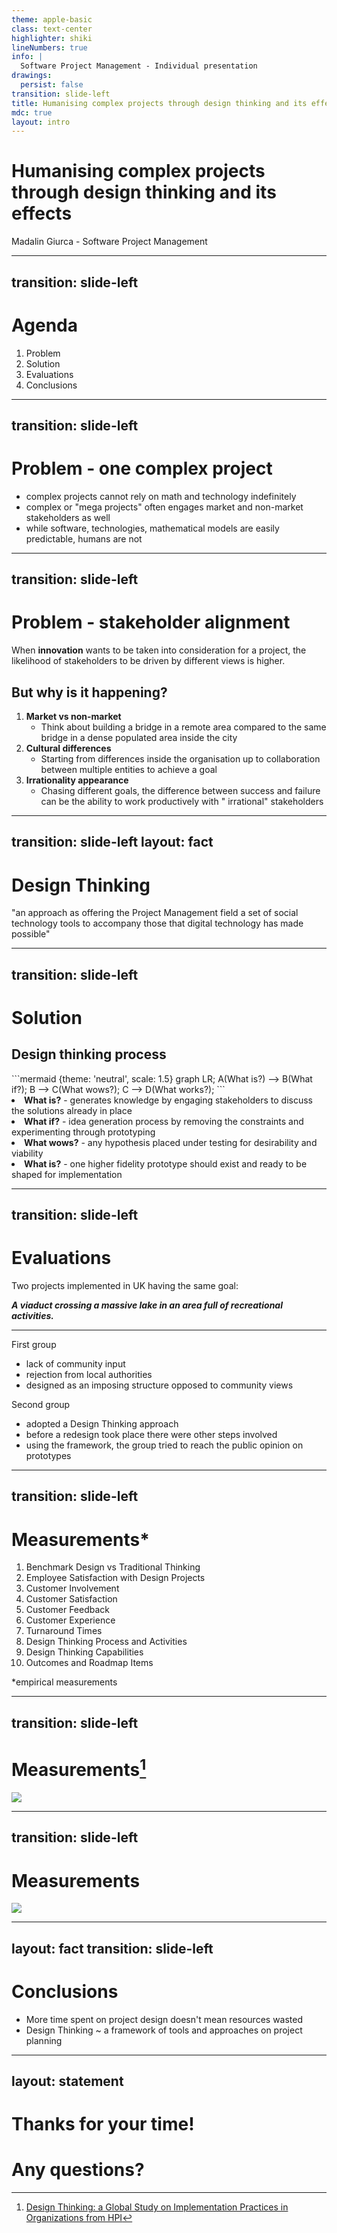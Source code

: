 ```yaml
---
theme: apple-basic
class: text-center
highlighter: shiki
lineNumbers: true
info: |
  Software Project Management - Individual presentation
drawings:
  persist: false
transition: slide-left
title: Humanising complex projects through design thinking and its effects
mdc: true
layout: intro
---
```


# Humanising complex projects through design thinking and its effects

<div class="absolute bottom-10">
  <span class="font-700">
    Madalin Giurca - Software Project Management
  </span>
</div>

<!--
disclaimer: the research is focused on analysis and improving design thinking != compare with other PM styles
-->

---
transition: slide-left
---

# Agenda

1. Problem
2. Solution
3. Evaluations
4. Conclusions

---
transition: slide-left
---

# Problem - one complex project

<div class="relative top-10">

- complex projects cannot rely on math and technology indefinitely
- complex or "mega projects" often engages market and non-market stakeholders as well
- while software, technologies, mathematical models are easily predictable, humans are not

</div>

---
transition: slide-left
---

# Problem - stakeholder alignment

When **innovation** wants to be taken into consideration for a project, the likelihood of stakeholders to be driven by
different views is higher.

## But why is it happening?

1. **Market vs non-market**
    - Think about building a bridge in a remote area compared to the same bridge in a dense populated area inside the
      city
2. **Cultural differences**
    - Starting from differences inside the organisation up to collaboration between multiple entities to achieve a goal
3. **Irrationality appearance**
    - Chasing different goals, the difference between success and failure can be the ability to work productively with "
      irrational" stakeholders

---
transition: slide-left
layout: fact
---

<div
  v-motion-slide-top
  :initial="{ x: 30 }"
  :enter="{ x: 0, transition: {
      repeat: Infinity,
      repeatDelay: 1000,
      repeatType: 'mirror',
    }}">
  <h1> Design Thinking </h1>
</div>

"an approach as offering the Project Management field a set of social technology tools to accompany those that digital
technology has made possible"

---
transition: slide-left
---

# Solution

## Design thinking process

<div class="relative left-10 top-10">
```mermaid {theme: 'neutral', scale: 1.5}
graph LR;
A(What is?) --> B(What if?);
B --> C(What wows?);
C --> D(What works?);
```
</div>

<div class="relative top-30">
<li><b>What is?</b> - generates knowledge by engaging stakeholders to discuss the solutions already in place</li>
<li><b>What if?</b> - idea generation process by removing the constraints and experimenting through prototyping</li>
<li><b>What wows?</b> - any hypothesis placed under testing for desirability and viability</li>
<li><b>What is?</b> - one higher fidelity prototype should exist and ready to be shaped for implementation</li>

</div>

<!--
1 = research, design criteria | personas, job, journey mapping, posters
2 = brainstorming, develop concept | the worst idea, change perspective, thief and doctor
-->

---
transition: slide-left
---

# Evaluations

Two projects implemented in UK having the same goal:

***A viaduct crossing a massive lake in an area full of recreational activities.***

***
First group

- lack of community input
- rejection from local authorities
- designed as an imposing structure opposed to community views

Second group

- adopted a Design Thinking approach <fluent-brain-circuit-24-filled class="text-xl mx-2 animate-pulse"/>
- before a redesign took place there were other steps involved
- using the framework, the group tried to reach the public opinion on prototypes

<!--
community = non-market stakeholder
signature structure - interesting from market stakeholder pov

other steps involved: workshops, community meetings, architects, urban planners, etc
-->

---
transition: slide-left
---

# Measurements*

1. Benchmark Design vs Traditional Thinking
2. Employee Satisfaction with Design Projects
3. Customer Involvement
4. Customer Satisfaction
5. Customer Feedback
6. Customer Experience
7. Turnaround Times
8. Design Thinking Process and Activities
9. Design Thinking Capabilities
10. Outcomes and Roadmap Items

*empirical measurements

---
transition: slide-left
---

# Measurements[^2]
<div class="flex justify-center">
   <img src="/sucess-impact.png" class="relative rounded p-2 h-100 w-100" />
</div>


[^2]: [Design Thinking: a Global Study on Implementation Practices in Organizations from HPI](https://publishup.uni-potsdam.de/opus4-ubp/frontdoor/deliver/index/docId/53466/file/design_thinking_study.pdf)

---
transition: slide-left
---

# Measurements

<div class="flex justify-center">
   <img src="/perception-of-impact.png" class="relative rounded p-2 h-100 w-100" />
</div>

---
layout: fact
transition: slide-left
---

# Conclusions

- More time spent on project design doesn't mean resources wasted
- Design Thinking ~ a framework of tools and approaches on project planning

<!--
Design thinking is not here to replace traditional project management approaches, but to enhance

-->

---
layout: statement
---

# Thanks for your time!

<div
  v-motion-pop-visible
  :initial="{ y: -200 }"
  :enter="{ y: 0, transition: {
      repeat: Infinity,
      repeatDelay: 2000,
      repeatType: 'reverse',
    }}">
  <h1>Any questions?</h1>
</div>
